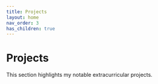 ```yaml
---
title: Projects
layout: home
nav_order: 3
has_children: true
---
```


# Projects

This section highlights my notable extracurricular projects.